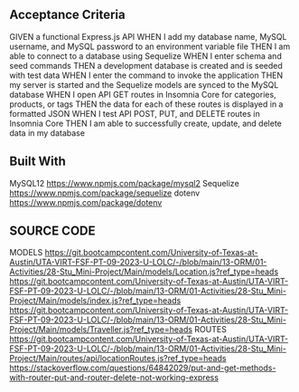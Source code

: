 ## Acceptance Criteria 
GIVEN a functional Express.js API
WHEN I add my database name, MySQL username, and MySQL password to an environment variable file
THEN I am able to connect to a database using Sequelize
WHEN I enter schema and seed commands
THEN a development database is created and is seeded with test data
WHEN I enter the command to invoke the application
THEN my server is started and the Sequelize models are synced to the MySQL database
WHEN I open API GET routes in Insomnia Core for categories, products, or tags
THEN the data for each of these routes is displayed in a formatted JSON
WHEN I test API POST, PUT, and DELETE routes in Insomnia Core
THEN I am able to successfully create, update, and delete data in my database

## Built With 

MySQL12 https://www.npmjs.com/package/mysql2
Sequelize https://www.npmjs.com/package/sequelize
dotenv https://www.npmjs.com/package/dotenv

## SOURCE CODE
MODELS
https://git.bootcampcontent.com/University-of-Texas-at-Austin/UTA-VIRT-FSF-PT-09-2023-U-LOLC/-/blob/main/13-ORM/01-Activities/28-Stu_Mini-Project/Main/models/Location.js?ref_type=heads
https://git.bootcampcontent.com/University-of-Texas-at-Austin/UTA-VIRT-FSF-PT-09-2023-U-LOLC/-/blob/main/13-ORM/01-Activities/28-Stu_Mini-Project/Main/models/index.js?ref_type=heads
https://git.bootcampcontent.com/University-of-Texas-at-Austin/UTA-VIRT-FSF-PT-09-2023-U-LOLC/-/blob/main/13-ORM/01-Activities/28-Stu_Mini-Project/Main/models/Traveller.js?ref_type=heads
ROUTES
https://git.bootcampcontent.com/University-of-Texas-at-Austin/UTA-VIRT-FSF-PT-09-2023-U-LOLC/-/blob/main/13-ORM/01-Activities/28-Stu_Mini-Project/Main/routes/api/locationRoutes.js?ref_type=heads
https://stackoverflow.com/questions/64842029/put-and-get-methods-with-router-put-and-router-delete-not-working-express

